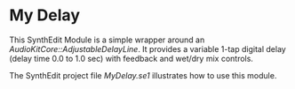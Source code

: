 # My Delay

This SynthEdit Module is a simple wrapper around an *AudioKitCore::AdjustableDelayLine*. It provides a variable 1-tap digital delay (delay time 0.0 to 1.0 sec) with feedback and wet/dry mix controls.

The SynthEdit project file *MyDelay.se1* illustrates how to use this module.
